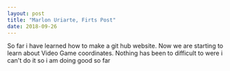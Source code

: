 ```yaml
---
layout: post
title: "Marlon Uriarte, Firts Post"
date: 2018-09-26
---
```

 So far i have learned how to make a git hub website. Now we are starting to learn about Video Game coordinates.
 Nothing has been to difficult to were i can't do it so i am doing good so far  

